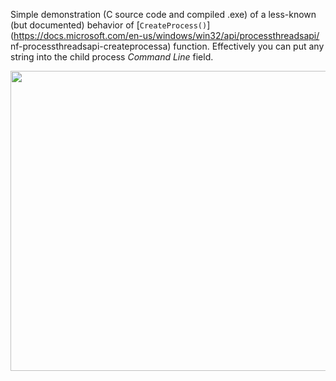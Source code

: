 Simple demonstration (C source code and compiled .exe) of a less-known (but documented) behavior of [`CreateProcess()`](https://docs.microsoft.com/en-us/windows/win32/api/processthreadsapi/ nf-processthreadsapi-createprocessa) function. Effectively you can put any string into the child process *Command Line* field.
<p>
<img src="https://github.com/gtworek/PSBits/blob/master/FakeCmdLine/fakecmd.gif" width="640" height="480" />